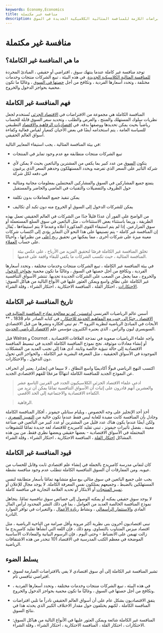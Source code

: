 ```yaml
---
keywords: Economy,Economics
title: منافسة غير مكتملة
description: توجد منافسة غير كاملة عندما لا تحدث الافتراضات اللازمة للمنافسة المثالية الكلاسيكية الجديدة في السوق.
---
```


# منافسة غير مكتملة
## ما هي المنافسة غير الكاملة؟

توجد منافسة غير كاملة عندما ينتهك سوق ، افتراضي أو حقيقي ، المبادئ المجردة [للمنافسة المثالية الكلاسيكية الجديدة](/perfectcompetition). في هذه البيئة ، تبيع الشركات منتجات وخدمات مختلفة ، وتحدد أسعارها الفردية ، وتكافح من أجل [حصتها في السوق](/marketshare) ، وغالبًا ما تكون محمية بحواجز الدخول والخروج.

## فهم المنافسة غير الكاملة

المنافسة الكاملة هي مجموعة من الافتراضات في [الاقتصاد الجزئي](/microeconomics) تُستخدم لجعل نظريات سلوك المستهلك والمنتج ، والعرض والطلب ، وتحديد سعر السوق قابلة للحساب رياضياً بحيث يمكن تحديدها ووصفها بدقة. في [اقتصاديات الرفاهية والاقتصاد](/welfare_economics) التطبيقي للسياسة العامة ، يتم استخدامه أيضًا في بعض الأحيان كمعيار لقياس فعالية وكفاءة أسواق العالم الحقيقي.

في بيئة المنافسة المثالية ، يجب استيفاء المعايير التالية:

- تبيع الشركات منتجات متطابقة مع عدم وجود تمايز في المنتجات

- يتكون [السوق](/market) من عدد كبير بما يكفي من المشترين والبائعين بحيث لا يمكن لأي شركة التأثير على السعر الذي تفرضه ويحدد المستهلكون وحدهم السعر الذي يرغبون في دفعه لكل شركة

- يتمتع جميع المشاركين في السوق والمشاركين المحتملين بمعلومات مجانية ومثالية حول الظروف والتفضيلات والتقنيات في الماضي والحاضر والمستقبل

- يمكن تنفيذ جميع المعاملات بدون تكلفة

- يمكن للشركات الدخول إلى السوق أو الخروج منه دون تكبد أي تكاليف

من الواضح على الفور أن عددًا قليلاً جدًا من الشركات في العالم الحقيقي تعمل بهذه الطريقة ، وربما باستثناء بعض الاستثناءات ، مثل البائعين في سوق السلع المستعملة أو سوق المزارعين. إذا لم يتم استيفاء القوى المذكورة أعلاه وعندما لا يتم استيفاءها ، يُقال إن المنافسة غير كاملة - يتم تصنيفها على هذا النحو لأن التمايز يؤدي إلى اكتساب شركات معينة ميزة على شركات أخرى ، مما يمكنها من تحقيق [ربح أعلى](/profit) من نظيراتها ، وأحيانًا على حساب [العملاء](/customer).

> تخلق المنافسة غير الكاملة فرصًا لتحقيق المزيد من الأرباح ، على عكس بيئة المنافسة المثالية ، حيث تكسب الشركات ما يكفي للبقاء واقفة على قدميها.

>

في بيئة المنافسة غير الكاملة ، تبيع الشركات منتجات وخدمات مختلفة ، وتحدد أسعارها الفردية ، وتكافح من أجل حصتها في السوق ، وغالبًا ما تكون محمية [بحواجز الدخول](/barrierstoentry) والخروج ، مما يجعل من الصعب على الشركات الجديدة تحديها. تنتشر الأسواق التنافسية غير الكاملة على نطاق واسع ويمكن العثور عليها في الأنواع التالية من هياكل السوق: [الاحتكارات](/monopoly) ، احتكار القلة ، المنافسة الاحتكارية ، احتكار الشراء ، وقلة الشراء.

## تاريخ المنافسة غير الكاملة

أسس عالم الرياضيات الفرنسي [أوغستين كورنو معالجة نماذج المنافسة المثالية في الاقتصاد ، جنبًا إلى جنب مع المفاهيم الحديثة للاحتكار ،](/cournot-competition) في كتابه الصادر عام 1838 ، ** الأبحاث في المبادئ الرياضية لنظرية الثروة **. تم تبني أفكاره ونشرها من قبل الاقتصادي السويسري ليون والراس ، الذي يعتبره الكثيرون مؤسس علم [الاقتصاد الرياضي الحديث](/mathematical-economics).

قبل Walras و Cournot ، واجه علماء الرياضيات صعوبة في نمذجة العلاقات الاقتصادية أو إنشاء معادلات موثوقة. نجح نموذج المنافسة الكاملة الجديد في تبسيط المنافسة الاقتصادية إلى حالة تنبؤية خالصة وثابتة. أدى هذا إلى تجنب العديد من المشكلات الموجودة في الأسواق الحقيقية ، مثل المعرفة البشرية غير الكاملة ، والحواجز التي تحول دون الدخول ، والاحتكارات.

اكتسب النهج الرياضي قبولًا أكاديميًا واسع النطاق ، لا سيما في إنجلترا. يعتبر أي انحراف عن النموذج الجديد للمنافسة الكاملة انتهاكًا مزعجًا للفهم الاقتصادي الجديد.

> ادعى علماء الاقتصاد الجزئي الكلاسيكيون الجدد في القرنين التاسع عشر والعشرين أنهم قادرون على إثبات أن الأسواق التنافسية تمامًا يمكن أن تزيد من الكفاءة الاقتصادية والاجتماعية إلى الحد الأقصى.

>

> الرفاهية.

>

أخذ أحد الإنجليز على وجه الخصوص ، ويليام ستانلي جيفونز ، أفكار المنافسة الكاملة وجادل بأن المنافسة كانت مفيدة للغاية ليس فقط عندما تكون خالية من [التمييز السعري](/price_discrimination) ، ولكن أيضًا عندما يكون هناك عدد قليل من المشترين أو عدد كبير من البائعين في صناعة معينة . بفضل تأثيرات جيفونز ، تبنى تقليد كامبريدج للاقتصاد لغة جديدة تمامًا للتشوهات المحتملة في الأسواق الاقتصادية - بعضها حقيقي وبعضها نظري فقط. من بين هذه المشاكل [احتكار القلة](/oligopoly) ، المنافسة الاحتكارية ، احتكار الشراء ، وقلة الشراء.

## قيود المنافسة غير الكاملة

كان لتفاني مدرسة كامبريدج بالجملة في إنشاء علم اقتصادي ثابت وقابل للحساب من عيوبه. ومن المفارقات أن السوق التنافسية الكاملة تتطلب عدم وجود منافسة نشطة.

يجب على جميع البائعين في سوق مثالي بيع سلع متشابهة تمامًا بأسعار متطابقة لنفس المستهلكين بالضبط ، وجميعهم يمتلكون نفس المعرفة الكاملة. لا يوجد مجال للإعلان أو [تمييز المنتجات](/product_differentiation) أو الابتكار أو تحديد العلامة التجارية في منافسة كاملة.

لا يوجد سوق حقيقي يمكنه أو يمكنه الوصول إلى خصائص سوق تنافسية تمامًا. يتجاهل نموذج المنافسة الخالصة العديد من العوامل ، بما في ذلك النشر المحدود لرأس المال المادي [والاستثمار الرأسمالي](/capital-investment) ، ونشاط [ريادة الأعمال](/entrepreneur) ، والتغيرات في توافر الموارد النادرة.

تبنى اقتصاديون آخرون بنى نظرية أكثر مرونة وأقل صرامة من الناحية الرياضية ، مثل اقتصاد ميزس المتناوب بالتساوي. ومع ذلك ، فإن اللغة التي أنشأها تقليد كامبريدج ما زالت تهيمن على الانضباط - وحتى اليوم ، فإن الرسوم البيانية والمعادلات الأساسية الموضحة في معظم الكتب المدرسية في الاقتصاد 101 تنحدر من هذه الاشتقاقات الرياضية.

## يسلط الضوء

- تشير المنافسة غير الكاملة إلى أي سوق اقتصادي لا يفي بالافتراضات الصارمة لسوق افتراضي تنافسي تام.

- في هذه البيئة ، تبيع الشركات منتجات وخدمات مختلفة ، وتحدد أسعارها الفردية ، وتكافح من أجل حصتها في السوق ، وغالبًا ما تكون محمية بحواجز الدخول والخروج.

- يتفق الاقتصاديون بشكل عام على أن أسواق العالم الحقيقي نادراً ما تلبي افتراضات المنافسة الكاملة ، لكنهم يختلفون حول مقدار الاختلاف الكبير الذي يحدثه هذا في نتائج السوق.

- المنافسة غير الكاملة شائعة ويمكن العثور عليها في الأنواع التالية من هياكل السوق: الاحتكارات ، احتكار القلة ، المنافسة الاحتكارية ، احتكار الشراء ، وقلة الشراء.

